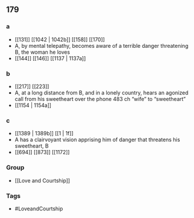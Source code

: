 ## 179
### a
- [[131]] [[1042 | 1042b]] [[158]] [[170]] 
- A, by mental telepathy, becomes aware of a terrible danger threatening B, the woman he loves
- [[144]] [[146]] [[1137 | 1137a]] 

### b
- [[217]] [[223]] 
- A, at a long distance from B, and in a lonely country, hears an agonized call from his sweetheart over the phone 483 ch “wife” to “sweetheart”
- [[1154 | 1154a]] 

### c
- [[1389 | 1389b]] [[1 | 1f]] 
- A has a clairvoyant vision apprising him of danger that threatens his sweetheart, B
- [[694]] [[873]] [[1172]] 


### Group
- [[Love and Courtship]]

### Tags
- #LoveandCourtship

